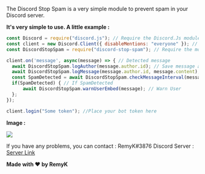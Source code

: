 The Discord Stop Spam is a very simple module to prevent spam in your Discord server.

**It's very simple to use. A little example :**

```javascript
const Discord = require("discord.js"); // Require the Discord.Js module
const client = new Discord.Client({ disableMentions: "everyone" }); // Create a new Discord Client
const DiscordStopSpam = require("discord-stop-spam"); // Require the module

client.on('message', async(message) => { // Detected message
  await DiscordStopSpam.logAuthor(message.author.id); // Save message author
  await DiscordStopSpam.logMessage(message.author.id, message.content); // Save message content
  const SpamDetected = await DiscordStopSpam.checkMessageInterval(message); // Check sent messages interval
  if(SpamDetected) { // If SpamDetected
      await DiscordStopSpam.warnUserEmbed(message); // Warn User
  };
});

client.login("Some token"); //Place your bot token here
```


**Image :**


![](https://cdn.discordapp.com/attachments/660482983043792899/722724553339699231/2020-06-17_10h07_33.png)


If you have any problems, you can contact : RemyK#3876
Discord Server : [Server Link](https://discord.gg/ZCzxymB)


**Made with ❤ by RemyK**